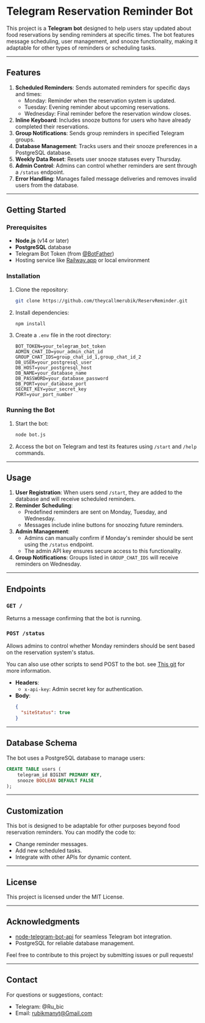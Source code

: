# Telegram Reservation Reminder Bot

This project is a **Telegram bot** designed to help users stay updated about food reservations by sending reminders at specific times. The bot features message scheduling, user management, and snooze functionality, making it adaptable for other types of reminders or scheduling tasks.

---

## Features

1. **Scheduled Reminders**: Sends automated reminders for specific days and times:
   - Monday: Reminder when the reservation system is updated.
   - Tuesday: Evening reminder about upcoming reservations.
   - Wednesday: Final reminder before the reservation window closes.
2. **Inline Keyboard**: Includes snooze buttons for users who have already completed their reservations.
3. **Group Notifications**: Sends group reminders in specified Telegram groups.
4. **Database Management**: Tracks users and their snooze preferences in a PostgreSQL database.
5. **Weekly Data Reset**: Resets user snooze statuses every Thursday.
6. **Admin Control**: Admins can control whether reminders are sent through a `/status` endpoint.
7. **Error Handling**: Manages failed message deliveries and removes invalid users from the database.

---

## Getting Started

### Prerequisites

- **Node.js** (v14 or later)
- **PostgreSQL** database
- Telegram Bot Token (from [@BotFather](https://core.telegram.org/bots#botfather))
- Hosting service like [Railway.app](https://railway.app/) or local environment

### Installation

1. Clone the repository:
   ```bash
   git clone https://github.com/theycallmerubik/ReservReminder.git
   ```
2. Install dependencies:
   ```bash
   npm install
   ```
3. Create a `.env` file in the root directory:
   ```env
   BOT_TOKEN=your_telegram_bot_token
   ADMIN_CHAT_ID=your_admin_chat_id
   GROUP_CHAT_IDS=group_chat_id_1,group_chat_id_2
   DB_USER=your_postgresql_user
   DB_HOST=your_postgresql_host
   DB_NAME=your_database_name
   DB_PASSWORD=your_database_password
   DB_PORT=your_database_port
   SECRET_KEY=your_secret_key
   PORT=your_port_number
   ```

### Running the Bot

1. Start the bot:
   ```bash
   node bot.js
   ```
2. Access the bot on Telegram and test its features using `/start` and `/help` commands.

---

## Usage

1. **User Registration**: When users send `/start`, they are added to the database and will receive scheduled reminders.
2. **Reminder Scheduling**:
   - Predefined reminders are sent on Monday, Tuesday, and Wednesday.
   - Messages include inline buttons for snoozing future reminders.
3. **Admin Management**:
   - Admins can manually confirm if Monday's reminder should be sent using the `/status` endpoint.
   - The admin API key ensures secure access to this functionality.
4. **Group Notifications**: Groups listed in `GROUP_CHAT_IDS` will receive reminders on Wednesday.

---

## Endpoints

### `GET /`

Returns a message confirming that the bot is running.

### `POST /status`

Allows admins to control whether Monday reminders should be sent based on the reservation system's status.

You can also use other scripts to send POST to the bot. see [This git](https://github.com/theycallmerubik/web-scraping-script) for more information.

- **Headers**:
  - `x-api-key`: Admin secret key for authentication.
- **Body**:
  ```json
  {
    "siteStatus": true
  }
  ```

---

## Database Schema

The bot uses a PostgreSQL database to manage users:

```sql
CREATE TABLE users (
    telegram_id BIGINT PRIMARY KEY,
    snooze BOOLEAN DEFAULT FALSE
);
```

---

## Customization

This bot is designed to be adaptable for other purposes beyond food reservation reminders. You can modify the code to:

- Change reminder messages.
- Add new scheduled tasks.
- Integrate with other APIs for dynamic content.

---

## License

This project is licensed under the MIT License.

---

## Acknowledgments

- [node-telegram-bot-api](https://github.com/yagop/node-telegram-bot-api) for seamless Telegram bot integration.
- PostgreSQL for reliable database management.

Feel free to contribute to this project by submitting issues or pull requests!

---

## Contact

For questions or suggestions, contact:

- Telegram: @Ru\_bic
- Email: [rubikmanyt@Gmail.com](mailto\:rubikmanyt@Gmail.com)
